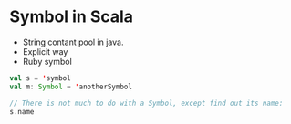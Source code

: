# Symbol in Scala

- String contant pool in java.
- Explicit way
- Ruby symbol


```scala
val s = 'symbol
val m: Symbol = 'anotherSymbol

// There is not much to do with a Symbol, except find out its name:
s.name
```
